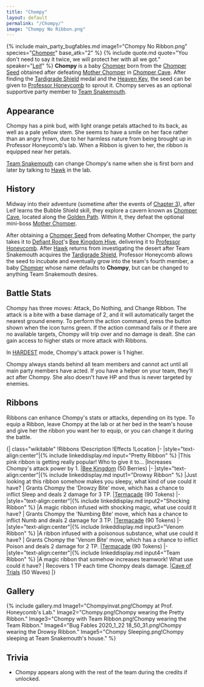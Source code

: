 ```yaml
---
title: "Chompy"
layout: default
permalink: "/Chompy/"
image: "Chompy No Ribbon.png"
---
```

{% include main_party_bugfables.md image1="Chompy No Ribbon.png" species="[Chomper](/Chomper)" base_atk="2" %}
{% include quote.md quote="You don't need to say it twice, we will protect her with all we got." speaker="[Leif](/Leif)" %}
**Chompy** is a baby [Chomper](/Chomper) born from the [Chomper Seed](/Chomper_Seed) obtained after defeating [Mother Chomper](/Mother_Chomper) in [Chomper Cave](/Chomper_Cave). After finding the [Tardigrade Shield](/Tardigrade_Shield) medal and the [Heaven Key](/Heaven_Key), the seed can be given to [Professor Honeycomb](/Professor_Honeycomb) to sprout it. Chompy serves as an optional supportive party member to [Team Snakemouth](/Team_Snakemouth). 

## Appearance
Chompy has a pink bud, with light orange petals attached to its back, as well as a pale yellow stem. She seems to have a smile on her face rather than an angry frown, due to her harmless nature from being brought up in Professor Honeycomb's lab. When a Ribbon is given to her, the ribbon is equipped near her petals.

[Team Snakemouth](/Team_Snakemouth) can change Chompy's name when she is first born and later by talking to [Hawk](/Hawk) in the lab.

## History
Midway into their adventure (sometime after the events of [Chapter 3](/Chapter_3:_Factory_Inspection)), after Leif learns the Bubble Shield skill, they explore a cavern known as [Chomper Cave](/Chomper_Cave), located along the [Golden Path](/Golden_Path). Within it, they defeat the optional mini-boss [Mother Chomper](/Mother_Chomper). 

After obtaining a [Chomper Seed](/Chomper_Seed) from defeating Mother Chomper, the party takes it to [Defiant Root](/Defiant_Root)'s [Bee Kingdom Hive](/Bee_Kingdom_Hive), delivering it to [Professor Honeycomb](/Professor_Honeycomb). After [Hawk](/Hawk) returns from investigating the desert after Team Snakemouth acquires the [Tardigrade Shield](/Tardigrade_Shield), Professor Honeycomb allows the seed to incubate and eventually grow into the team's fourth member, a baby [Chomper](/Chomper) whose name defaults to **Chompy**, but can be changed to anything Team Snakemouth desires.

## Battle Stats
Chompy has three moves: Attack, Do Nothing, and Change Ribbon. The attack is a bite with a base damage of 2, and it will automatically target the nearest ground enemy. To perform the action command, press the button shown when the icon turns green. If the action command fails or if there are no available targets, Chompy will trip over and no damage is dealt. She can gain access to higher stats or more attack with Ribbons.

In [HARDEST](/Menu_Codes) mode, Chompy's attack power is 1 higher.

Chompy always stands behind all team members and cannot act until all main party members have acted. If you have a helper on your team, they'll act after Chompy. She also doesn't have HP and thus is never targeted by enemies.

## Ribbons
Ribbons can enhance Chompy's stats or attacks, depending on its type. To equip a Ribbon, leave Chompy at the lab or at her bed in the team's house and give her the ribbon you want her to equip, or you can change it during the battle.

{| class="wikitable"
!Ribbons
!Description
!Effects
!Location
|-
|style="text-align:center"|{% include linkeddisplay.md input="Pretty Ribbon" %}
|This pink ribbon is getting really popular! Who to give it to...
|Increases Chompy's attack power by 1.
|[Bee Kingdom](/Bee_Kingdom) (50 Berries)
|-
|style="text-align:center"|{% include linkeddisplay.md input1="Drowsy Ribbon" %}
|Just looking at this ribbon somehow makes you sleepy, what kind of use could it have?
| Grants Chompy the 'Drowzy Bite' move, which has a chance to inflict Sleep and deals 2 damage for 3 TP.
|[Termacade](/Termacade) (90 Tokens)
|-
|style="text-align:center"|{% include linkeddisplay.md input2="Shocking Ribbon" %}
|A magic ribbon infused with shocking magic, what use could it have?
| Grants Chompy the 'Numbing Bite' move, which has a chance to inflict Numb and deals 2 damage for 3 TP.
|[Termacade](/Termacade) (90 Tokens)
|-
|style="text-align:center"|{% include linkeddisplay.md input3="Venom Ribbon" %}
|A ribbon infused with a poisonous substance, what use could it have?
| Grants Chompy the 'Venom Bite' move, which has a chance to inflict Poison and deals 2 damage for 2 TP.
|[Termacade](/Termacade) (90 Tokens)
|-
|style="text-align:center"|{% include linkeddisplay.md input4="Team Ribbon" %}
|A magic ribbon that somehow increases teamwork! What use could it have?
| Recovers 1 TP each time Chompy deals damage.
|[Cave of Trials](/Cave_of_Trials) (50 Waves)
|}

## Gallery
{% include gallery.md Image1="Chompyinvat.png!Chompy at Prof. Honeycomb's Lab." Image2="Chompy.png!Chompy wearing the Pretty Ribbon." Image3="Chompy with Team Ribbon.png!Chompy wearing the Team Ribbon." Image4="Bug Fables 2020_1_22 18_50_31.png!Chompy wearing the Drowsy Ribbon." Image5="Chompy Sleeping.png!Chompy sleeping at Team Snakemouth's house." %}

## Trivia
* Chompy appears along with the rest of the team during the credits if unlocked.